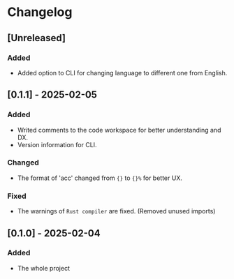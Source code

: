 # Changelog

## [Unreleased]
### Added
- Added option to CLI for changing language to different one from English.

## [0.1.1] - 2025-02-05

### Added
- Writed comments to the code workspace for better understanding and DX.
- Version information for CLI.

### Changed
- The format of 'acc' changed from `{}` to `{}%` for better UX.

### Fixed
- The warnings of `Rust compiler` are fixed. (Removed unused imports)

## [0.1.0] - 2025-02-04

### Added

- The whole project

